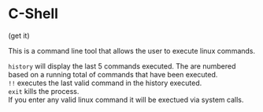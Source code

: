 # C-Shell
(get it) <br />

This is a command line tool that allows the user to execute linux commands. <br />

`history` will display the last 5 commands executed. The are numbered based on a running total of commands that have been executed. <br />
`!!` executes the last valid command in the history executed. <br />
`exit` kills the process. <br />
If you enter any valid linux command it will be exectued via system calls. <br />

